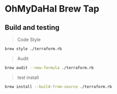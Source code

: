 # OhMyDaHal Brew Tap

## Build and testing

> Code Style

```bash
brew style ./terraform.rb
```

>Audit

```bash
brew audit --new-formula ./terraform.rb
```

> test install

```bash
brew install --build-from-source ./terraform.rb
````
